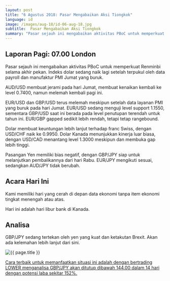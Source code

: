 ```yaml
---
layout: post
title: "6 Agustus 2018: Pasar Mengabaikan Aksi Tiongkok"
language: id
image: /images/aug-18/id-06-aug-18.jpg
subtitle:  Pasar Mengabaikan Aksi Tiongkok
summary: "Pasar sejauh ini mengabaikan aktivitas PBoC untuk memperkuat Renminbi selama akhir pekan. Indeks dolar sedang naik lagi setelah terpukul oleh data payroll dan manufaktur PMI Jumat yang buruk"
---
```

## Laporan Pagi: 07.00 London

Pasar sejauh ini mengabaikan aktivitas PBoC untuk memperkuat Renminbi selama akhir pekan. Indeks dolar sedang naik lagi setelah terpukul oleh data payroll dan manufaktur PMI Jumat yang buruk.

AUD/USD membuat jerami pada hari Jumat, membuat kenaikan kembali ke level 0.7400, namun melemah kembali pagi ini.

EUR/USD dan GBP/USD terus melemah meskipun setelah data layanan PMI yang buruk pada hari Jumat. EUR/USD sedang menguji level support 1.1550, sementara GBP/USD saat ini berada pada level penutupan terendah untuk tahun ini. EUR/GBP gapped sedikit lebih rendah, tetapi tetap rangebound.

Dolar membuat keuntungan lebih lanjut terhadap franc Swiss, dengan USD/CHF naik ke 0.9950. Dolar Kanada menunjukkan kinerja luar biasa, dengan USD/CAD menantang level 1.3000 meskipun dan membuka gap lebih tinggi.

Pasangan Yen memiliki bias negatif, dengan GBP/JPY siap untuk melanjutkan pembalikannya dari hari Rabu. EUR/JPY mengikuti sesuai, sedangkan AUD/JPY tidak berubah.

## Acara Hari Ini

Kami memiliki hari yang cerah di depan data ekonomi tanpa item ekonomi tingkat menengah atau atas.

Hari ini adalah hari libur bank di Kanada.

## Analisa

GBP/JPY sedang tertekan oleh yen yang kuat dan ketakutan Brexit. Akan ada kelemahan lebih lanjut dari sini.

<img src="{{ site.url }}/images/aug-18/id-06-aug-18.jpg" alt="{{ page.title }}" title="{{ page.title }}">

<a href="%LINK%%currency=USD&market=forex&underlying=frxGBPJPY&formname=higherlower&duration_amount=14&duration_units=d&amount=10&amount_type=stake&expiry_type=duration&barrier=144.00" target="_blank">Cara terbaik untuk memanfaatkan situasi ini adalah dengan bertrading LOWER menganalisa GBP/JPY akan ditutup dibawah 144.00 dalam 14 hari dengan potensi laba sekitar 152%.</a>
